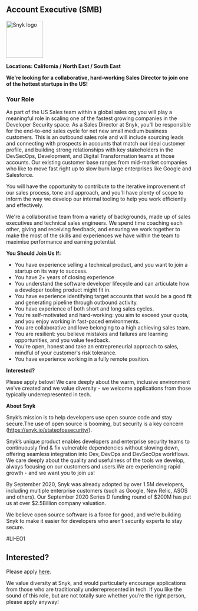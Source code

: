 Account Executive (SMB)
---

<img src="https://res.cloudinary.com/snyk/image/upload/v1537345894/press-kit/brand/logo-black.png" width="100" alt="Snyk logo" />

<p><strong>Locations: California / North East / South East</strong></p>
<p><strong>We're looking for a collaborative, hard-working Sales Director to join one of the hottest startups in the US!</strong></p>
<h3><strong>Your Role</strong></h3>
<p><span style="font-weight: 400;">As part of the US Sales team within a global sales org you will play a meaningful role in scaling one of the fastest growing companies in the Developer Security space. As a Sales Director at Snyk, you'll be responsible for the end-to-end sales cycle for net new small medium business customers. This is an outbound sales role and will include sourcing leads and connecting with prospects in accounts that match our ideal customer profile, and building strong relationships with key stakeholders in the DevSecOps, Development, and Digital Transformation teams at those accounts. Our existing customer base ranges from mid-market companies who like to move fast right up to slow burn large enterprises like Google and Salesforce.</span></p>
<p><span style="font-weight: 400;">You will have the opportunity to contribute to the iterative improvement of our sales process, tone and approach, and you'll have plenty of scope to inform the way we develop our internal tooling to help you work efficiently and effectively.&nbsp;</span></p>
<p><span style="font-weight: 400;">We're a collaborative team from a variety of backgrounds, made up of sales executives and technical sales engineers. We spend time coaching each other, giving and receiving feedback, and ensuring we work together to make the most of the skills and experiences we have within the team to maximise performance and earning potential.&nbsp;</span></p>
<p><strong>You Should Join Us If:&nbsp;</strong></p>
<ul>
<li style="font-weight: 400;"><span style="font-weight: 400;">You have experience selling a technical product, and you want to join a startup on its way to success.</span></li>
<li style="font-weight: 400;"><span style="font-weight: 400;">You have 2+ years of closing experience</span></li>
<li style="font-weight: 400;"><span style="font-weight: 400;">You understand the software developer lifecycle and can articulate how a developer tooling product might fit in.</span></li>
<li style="font-weight: 400;"><span style="font-weight: 400;">You have experience identifying target accounts that would be a good fit and generating pipeline through outbound activity.</span></li>
<li style="font-weight: 400;"><span style="font-weight: 400;">You have experience of both short and long sales cycles.&nbsp;</span></li>
<li style="font-weight: 400;"><span style="font-weight: 400;">You're self-motivated and hard-working: you aim to exceed your quota, and you enjoy working in fast-paced environments.</span></li>
<li style="font-weight: 400;"><span style="font-weight: 400;">You are collaborative and love belonging to a high achieving sales team.</span></li>
<li style="font-weight: 400;"><span style="font-weight: 400;">You are resilient: you believe mistakes and failures are learning opportunities, and you value feedback.</span></li>
<li style="font-weight: 400;"><span style="font-weight: 400;">You're open, honest and take an entrepreneurial approach to sales, mindful of your customer's risk tolerance.</span></li>
<li style="font-weight: 400;"><span style="font-weight: 400;">You have experience working in a fully remote position.</span></li>
</ul>
<p><strong>Interested?</strong></p>
<p><span style="font-weight: 400;">Please apply below! We care deeply about the warm, inclusive environment we've created and we value diversity - we welcome applications from those typically underrepresented in tech.&nbsp;</span></p>
<p><strong>About Snyk</strong></p>
<p><span style="font-weight: 400;">Snyk’s mission is to help developers use open source code and stay secure.The use of open source is booming, but security is a key concern (</span><a href="https://snyk.io/stateofossecurity/"><span style="font-weight: 400;">https://snyk.io/stateofossecurity/</span></a><span style="font-weight: 400;">).</span></p>
<p><span style="font-weight: 400;">Snyk’s unique product enables developers and enterprise security teams to continuously find &amp; fix vulnerable dependencies without slowing down, offering seamless integration into Dev, DevOps and DevSecOps workflows. We care deeply about the quality and usefulness of the tools we develop, always focusing on our customers and users.We are experiencing rapid growth - and we want you to join us!</span></p>
<p><span style="font-weight: 400;">By September 2020, Snyk was already adopted by over 1.5M developers, including multiple enterprise customers (such as Google, New Relic, ASOS and others). Our September 2020 Series D funding round of $200M has put us at over $2.5Billion company valuation.</span></p>
<p><span style="font-weight: 400;">We believe open source software is a force for good, and we’re building Snyk to make it easier for developers who aren’t security experts to stay secure.</span></p>
<p>#LI-EO1</p>

Interested?
---

Please apply [here](https://boards.greenhouse.io/snyk/jobs/5265985002#app).

We value diversity at Snyk, and would particularly encourage applications from those who are traditionally underrepresented in tech.
If you like the sound of this role, but are not totally sure whether you’re the right person, please apply anyway!
